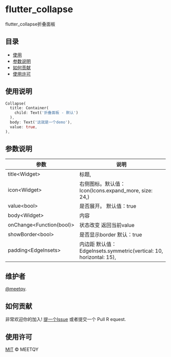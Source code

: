 <!--
 * @Author: meetqy
 * @since: 2019-11-05 17:45:28
 * @lastTime: 2019-11-05 18:04:23
 * @LastEditors: meetqy
 -->
# flutter_collapse

flutter_collapse折叠面板

## 目录

- [使用](#使用)
- [参数说明](#参数说明)
- [如何贡献](#如何贡献)
- [使用许可](#使用许可)

## 使用说明

```dart
Collapse(
  title: Container(
    child: Text('折叠面板 - 默认')
  ),
  body: Text('这就是一个demo'),
  value: true,
),
```

## 参数说明

参数 | 说明
---- | ----
title\<Widget> | 标题,
icon\<Widget> | 右侧图标。默认值：Icon(Icons.expand_more, size: 24,)
value\<bool> | 是否展开。 默认值：true
body\<Widget> | 内容
onChange\<Function(bool)> | 状态改变 返回当前value
showBorder\<bool> | 是否显示border 默认：true
padding\<EdgeInsets> | 内边距 默认值：EdgeInsets.symmetric(vertical: 10, horizontal: 15),

## 维护者

[@meetqy](https://github.com/meetqy).

## 如何贡献

非常欢迎你的加入! [提一个Issue](https://github.com/meetqy/flutter_collapse/issues/new) 或者提交一个 Pull R equest.

## 使用许可

[MIT](LICENSE) © MEETQY
